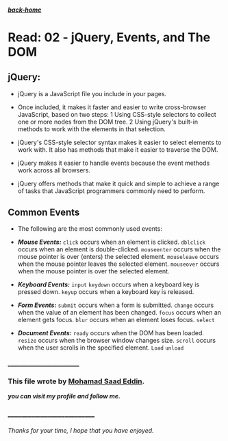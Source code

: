 ##### [back-home]()


# Read: 02 - jQuery, Events, and The DOM

## jQuery: 

* jQuery is a JavaScript file you include in your pages.

* Once included, it makes it faster and easier to write cross-browser JavaScript, based on two steps:
  1 Using CSS-style selectors to collect one or more nodes from the DOM tree.
  2 Using jQuery's built-in methods to work with the elements in that selection.

* jQuery's CSS-style selector syntax makes it easier to select elements to work with. It also has methods that make it easier to traverse the DOM.
* jQuery makes it easier to handle events because the event methods work across all browsers.
* jQuery offers methods that make it quick and simple to achieve a range of tasks that JavaScript programmers commonly need to perform.


## Common Events

* The following are the most commonly used events:

* ***Mouse Events:***
`click` occurs when an element is clicked.
`dblclick` occurs when an element is double-clicked.
`mouseenter` occurs when the mouse pointer is over (enters) the selected element.
`mouseleave` occurs when the mouse pointer leaves the selected element.
`mouseover` occurs when the mouse pointer is over the selected element.

* ***Keyboard Events:***
`input`
`keydown` occurs when a keyboard key is pressed down.
`keyup` occurs when a keyboard key is released.

* ***Form Events:***
`submit` occurs when a form is submitted.
`change` occurs when the value of an element has been changed.
`focus` occurs when an element gets focus.
`blur` occurs when an element loses focus.
`select`

* ***Document Events:***
`ready` occurs when the DOM has been loaded.
`resize` occurs when the browser window changes size.
`scroll` occurs when the user scrolls in the specified element.
`Load` 
`unload`



#### _________________________



### This file wrote by [Mohamad Saad Eddin](https://github.com/MHD22).
***you can visit my profile and follow me.***
### __________________________


###### Thanks for your time, I hope that you have enjoyed.
